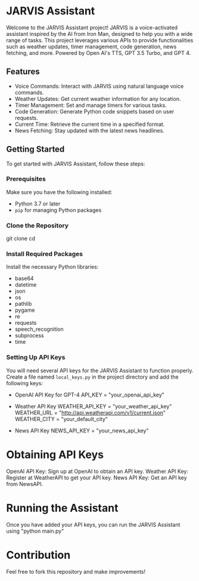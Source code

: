 # JARVIS Assistant

Welcome to the JARVIS Assistant project! JARVIS is a voice-activated assistant inspired by the AI from Iron Man, designed to help you with a wide range of tasks. This project leverages various APIs to provide functionalities such as weather updates, timer management, code generation, news fetching, and more. Powered by Open AI's TTS, GPT 3.5 Turbo, and GPT 4.

## Features

- Voice Commands: Interact with JARVIS using natural language voice commands.
- Weather Updates: Get current weather information for any location.
- Timer Management: Set and manage timers for various tasks.
- Code Generation: Generate Python code snippets based on user requests.
- Current Time: Retrieve the current time in a specified format.
- News Fetching: Stay updated with the latest news headlines.

## Getting Started

To get started with JARVIS Assistant, follow these steps:

### Prerequisites

Make sure you have the following installed:

- Python 3.7 or later
- `pip` for managing Python packages

### Clone the Repository

git clone <repository-url> cd <repository-directory>

### Install Required Packages

Install the necessary Python libraries:

- base64
- datetime
- json
- os
- pathlib
- pygame
- re
- requests
- speech_recognition
- subprocess
- time

### Setting Up API Keys

You will need several API keys for the JARVIS Assistant to function properly. Create a file named `local_keys.py` in the project directory and add the following keys:


- OpenAI API Key for GPT-4
API_KEY = "your_openai_api_key"

- Weather API Key
WEATHER_API_KEY = "your_weather_api_key"
WEATHER_URL = "http://api.weatherapi.com/v1/current.json"
WEATHER_CITY = "your_default_city"

- News API Key
NEWS_API_KEY = "your_news_api_key"


# Obtaining API Keys
OpenAI API Key: Sign up at OpenAI to obtain an API key.
Weather API Key: Register at WeatherAPI to get your API key.
News API Key: Get an API key from NewsAPI.

# Running the Assistant
Once you have added your API keys, you can run the JARVIS Assistant using "python main.py"

# Contribution
Feel free to fork this repository and make improvements!





